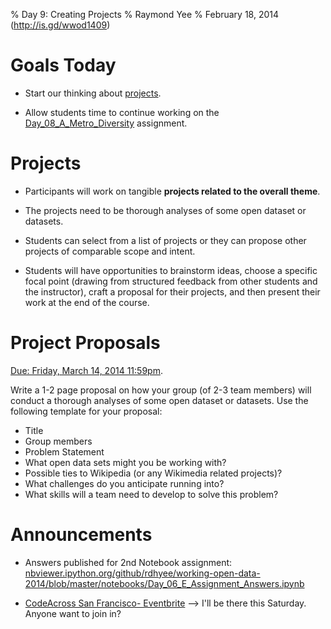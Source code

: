 % Day 9:  Creating Projects 
% Raymond Yee 
% February 18, 2014 (<http://is.gd/wwod1409>)

# Goals Today

* Start our thinking about [projects](http://rdhyee.github.io/wwod14/day01.html#(16)).

* Allow students time to continue working on the
  [Day_08_A_Metro_Diversity](https://bcourses.berkeley.edu/courses/1189091/assignments/4739621) assignment.

# Projects

* Participants will work on tangible **projects related to the overall
theme**.

* The projects need to be thorough analyses of some open
dataset or datasets.

* Students can select from a list of projects or they can propose other projects
of comparable scope and intent. 

* Students will have opportunities to brainstorm ideas, choose a specific focal
point (drawing from structured feedback from other students and the instructor),
craft a proposal for their projects, and then present their work at the end of
the course.

# Project Proposals

[Due: Friday, March 14, 2014 11:59pm](https://bcourses.berkeley.edu/courses/1189091/assignments/4743884).

Write a 1-2 page proposal on how your group (of 2-3 team members) will conduct a thorough analyses of some open dataset or datasets. Use the following template for your proposal:

* Title
* Group members
* Problem Statement
* What open data sets might you be working with?
* Possible ties to Wikipedia (or any Wikimedia related projects)?
* What challenges do you anticipate running into?
* What skills will a team need to develop to solve this problem?

# Announcements

* Answers published for 2nd Notebook assignment: [nbviewer.ipython.org/github/rdhyee/working-open-data-2014/blob/master/notebooks/Day_06_E_Assignment_Answers.ipynb](http://nbviewer.ipython.org/github/rdhyee/working-open-data-2014/blob/master/notebooks/Day_06_E_Assignment_Answers.ipynb)

* [CodeAcross San Francisco- Eventbrite](http://www.eventbrite.com/e/codeacross-san-francisco-tickets-10521326571)
--> I'll be there this Saturday.  Anyone want to join in?


